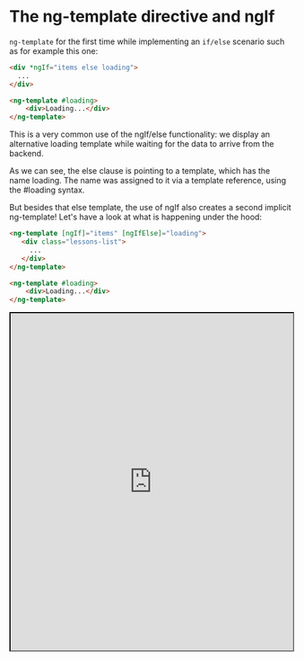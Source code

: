 # The ng-template directive and ngIf
 `ng-template` for the first time while implementing an `if/else` scenario such as for example this one:

```html
<div *ngIf="items else loading">
  ... 
</div>

<ng-template #loading>
    <div>Loading...</div>
</ng-template>
```

This is a very common use of the ngIf/else functionality: we display an alternative loading template while waiting for the data to arrive from the backend.

As we can see, the else clause is pointing to a template, which has the name loading. The name was assigned to it via a template reference, using the #loading syntax.

But besides that else template, the use of ngIf also creates a second implicit ng-template! Let's have a look at what is happening under the hood:

```html
<ng-template [ngIf]="items" [ngIfElse]="loading">
   <div class="lessons-list">
     ... 
   </div>
</ng-template>

<ng-template #loading>
    <div>Loading...</div>
</ng-template>
```
[<iframe width="100%" height="600px" src="https://stackblitz.com/edit/angular-ng-template-with-ngif-directive?embed=1&file=src%2Fmain.ts"></iframe>]()